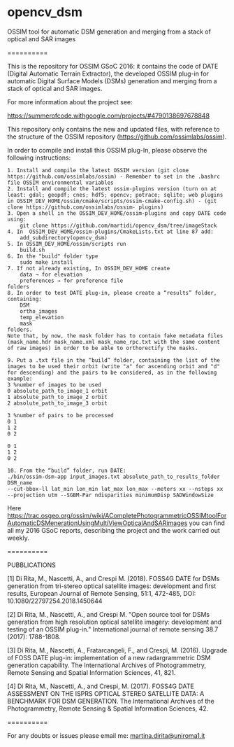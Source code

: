 opencv_dsm
==========

OSSIM tool for automatic DSM generation and merging from a stack of optical and SAR images

==========

This is the repository for OSSIM GSoC 2016: it contains the code of DATE (Digital Automatic Terrain Extractor), the developed OSSIM plug-in for automatic Digital Surface Models (DSMs) generation and merging from a stack of optical and SAR images.

For more information about the project see:

https://summerofcode.withgoogle.com/projects/#4790138697678848

This repository only contains the new and updated files, with reference to the structure of the OSSIM repository (https://github.com/ossimlabs/ossim).

In order to compile and install this OSSIM plug-In, please observe the following instructions:

	1. Install and compile the latest OSSIM version (git clone https://github.com/ossimlabs/ossim) - Remember to set in the .bashrc file OSSIM environmental variables
	2. Install and compile the latest ossim-plugins version (turn on at least: gdal; geopdf; cnes; hdf5; opencv; potrace; sqlite; web plugins in OSSIM_DEV_HOME/ossim/cmake/scripts/ossim-cmake-config.sh) - (git clone https://github.com/ossimlabs/ossim- plugins)
	3. Open a shell in the OSSIM_DEV_HOME/ossim-plugins and copy DATE code using:
		git clone https://github.com/martidi/opencv_dsm/tree/imageStack
	4. In  OSSIM_DEV_HOME/ossim-plugins/CmakeLists.txt at line 87 add:
	   	add_subdirectory(opencv_dsm)
	5. In OSSIM_DEV_HOME/ossim/scripts run
		build.sh 
	6. In the "build" folder type
		sudo make install 
	7. If not already existing, In OSSIM_DEV_HOME create
		data → for elevation
		preferences → for preference file
	folders
	8. In order to test DATE plug-in, please create a “results” folder, containing:
		DSM
		ortho_images
		temp_elevation
		mask
	folders.
	Note that, by now, the mask folder has to contain fake metadata files (mask_name.hdr mask_name.xml mask_name_rpc.txt with the same content of raw images) in order to be able to orthorectify the masks.

	9. Put a .txt file in the “build” folder, containing the list of the images to be used their orbit (write "a" for ascending orbit and "d" for descending) and the pairs to be considered, as in the following example:
	3 %number of images to be used
	0 absolute_path_to_image_1 orbit
	1 absolute_path_to_image_2 orbit
	2 absolute_path_to_image_3 orbit

	3 %number of pairs to be processed
	0 1
	1 2
	0 2

	0 1
	1 2
	0 2

	10. From the “build” folder, run DATE:
	./bin/ossim-dsm-app input_images.txt absolute_path_to_results_folder DSM_name
	--cut-bbox-ll lat_min lon_min lat_max lon_max --meters xx --nsteps xx --projection utm --SGBM-Par ndisparities minimumDisp SADWindowSize
	
	
Here https://trac.osgeo.org/ossim/wiki/ACompletePhotogrammetricOSSIMtoolForAutomaticDSMenerationUsingMultiViewOpticalAndSARimages 
you can find all my 2016 GSoC reports, describing the project and the work carried out weekly.

==========

PUBBLICATIONS

[1] Di Rita, M., Nascetti, A., and Crespi M. (2018). FOSS4G DATE for DSMs generation from tri-stereo optical satellite images: development and first results, European Journal of Remote Sensing, 51:1, 472-485, DOI: 10.1080/22797254.2018.1450644

[2] Di Rita, M., Nascetti, A., and Crespi M. "Open source tool for DSMs generation from high resolution optical satellite imagery: development and testing of an OSSIM plug-in." International journal of remote sensing 38.7 (2017): 1788-1808.

[3] Di Rita, M., Nascetti, A., Fratarcangeli, F., and Crespi, M. (2016). Upgrade of FOSS DATE plug-in: implementation of a new radargrammetric DSM generation capability. The International Archives of Photogrammetry, Remote Sensing and Spatial Information Sciences, 41, 821.

[4] Di Rita, M., Nascetti, A., and Crespi, M. (2017). FOSS4G DATE ASSESSMENT ON THE ISPRS OPTICAL STEREO SATELLITE DATA: A BENCHMARK FOR DSM GENERATION. The International Archives of the Photogrammetry, Remote Sensing & Spatial Information Sciences, 42.

==========

For any doubts or issues please email me: martina.dirita@uniroma1.it


				
				
